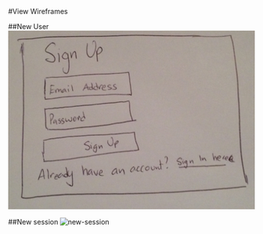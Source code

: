 #View Wireframes

##New User
![new-user]

##New session
![new-session]

[new-user]: ./views/sign_up.png
[new-session]: ./views/sign_in.png
